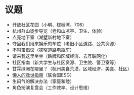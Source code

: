 # 议题

- 开放社区花园（小明、棕榈湾、706）
- 杭州群山徒步导览（老和山凉亭、卫生、体验）
- 点亮地下室（湖墅新村地下室）
- 夺回我们用来娱乐的车位（老旧小区道路、公共资源）
- 不鸣笛倡议（狭窄道路电瓶车）
- 请来我这里坐坐（路牌和区域经济、去互联网化）
- 社区指南（新大学生与社区资源、卫生院、警卫室等）
- 甘霖绿洲在哪里？（杭州美食荒漠、区域经济、美食、社区）
- [懒人的救世指南](https://www.un.org/sustainabledevelopment/zh/takeaction/)（联合国ESG）
- 生闷气的解决办法（家庭和睦）
- 角色扮演复盘会（工作效率、设计思维）

